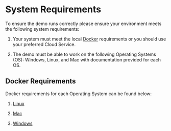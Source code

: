 # System Requirements

To ensure the demo runs correctly please ensure your environment meets the
following system requirements:

1. Your system must meet the local [Docker](#docker-requirements) requirements
   or you should use your preferred Cloud Service.

2. The demo must be able to work on the following Operating Systems (OS):
   Windows, Linux, and Mac with documentation provided for each OS.

## Docker Requirements

Docker requirements for each Operating System can be found below:

1. [Linux](https://docs.docker.com/desktop/linux/install/)

2. [Mac](https://docs.docker.com/desktop/mac/install/)

3. [Windows](https://docs.docker.com/desktop/windows/install/)
